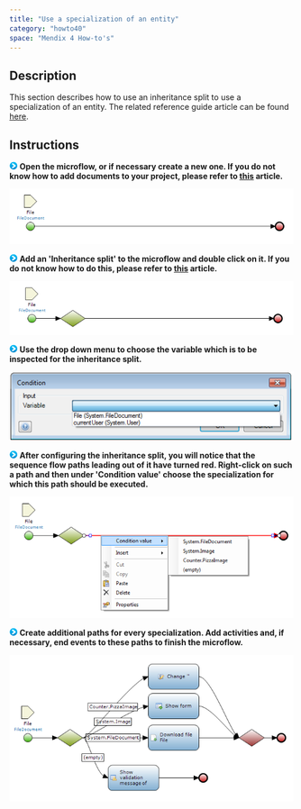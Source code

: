 ```yaml
---
title: "Use a specialization of an entity"
category: "howto40"
space: "Mendix 4 How-to's"
---
```

## Description

This section describes how to use an inheritance split to use a specialization of an entity. The related reference guide article can be found [here](https://world.mendix.com/pages/releaseview.action?pageId=10420541).

## Instructions

![](attachments/819203/917932.png) **Open the microflow, or if necessary create a new one. If you do not know how to add documents to your project, please refer to [this](add-documents-to-a-module) article.**

![](attachments/2621610/2752848.png)

![](attachments/819203/917932.png) **Add an 'Inheritance split' to the microflow and double click on it. If you do not know how to do this, please refer to [this](add-an-activity-to-a-microflow) article.**

![](attachments/2621610/2752847.png)

![](attachments/819203/917932.png) **Use the drop down menu to choose the variable which is to be inspected for the inheritance split.**

![](attachments/2621610/2752850.png)

![](attachments/819203/917932.png) **After configuring the inheritance split, you will notice that the sequence flow paths leading out of it have turned red. Right-click on such a path and then under 'Condition value' choose the specialization for which this path should be executed.**

![](attachments/2621610/2752853.png)

![](attachments/819203/917932.png) **Create additional paths for every specialization. Add activities and, if necessary, end events to these paths to finish the microflow.**

![](attachments/2621610/2752854.png)

